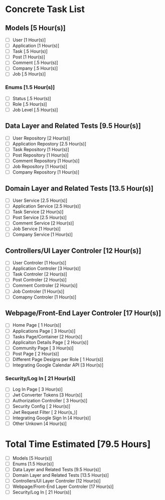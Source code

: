 # Concrete Task List

## Models [5 Hour(s)]

- [ ] User [1 Hour(s)]
- [ ] Application [1 Hour(s)]
- [ ] Task [.5 Hour(s)]
- [ ] Post [1 Hour(s)]
- [ ] Comment [.5 Hour(s)]
- [ ] Company [.5 Hour(s)]
- [ ] Job [.5 Hour(s)]

### Enums [1.5 Hour(s)]
- [ ] Status [.5 Hour(s)]
- [ ] Role [.5 Hour(s)]
- [ ] Job Level [.5 Hour(s)]

## Data Layer and Related Tests [9.5 Hour(s)]

- [ ] User Repository [2 Hour(s)]
- [ ] Application Repostory [2.5 Hour(s)]
- [ ] Task Repository [1 Hour(s)]
- [ ] Post Repository [1 Hour(s)]
- [ ] Comment Repository [1 Hour(s)]
- [ ] Job Repository [1 Hour(s)]
- [ ] Company Repository [1 Hour(s)]

## Domain Layer and Related Tests [13.5 Hour(s)]

- [ ] User Service [2.5 Hour(s)]
- [ ] Application Service [2.5 Hour(s)]
- [ ] Task Service [2 Hour(s)]
- [ ] Post Service [2.5 Hour(s)]
- [ ] Comment Service [2 Hour(s)]
- [ ] Job Service [1 Hour(s)]
- [ ] Company Service [1 Hour(s)]

## Controllers/UI Layer Controler [12 Hour(s)]

- [ ] User Controler [1 Hour(s)]
- [ ] Application Controler [3 Hour(s)]
- [ ] Task Controler [2 Hour(s)]
- [ ] Post Controler [2 Hour(s)]
- [ ] Comment Controler [2 Hour(s)]
- [ ] Job Controler [1 Hour(s)]
- [ ] Comapny Controler [1 Hour(s)]

## Webpage/Front-End Layer Controler [17 Hour(s)]

- [ ] Home Page [ 1 Hour(s)]
- [ ] Applications Page [ 3 Hour(s)]
- [ ] Tasks Page/Container [2 Hour(s)]
- [ ] Applicaiton Details Page [ 2 Hour(s)]
- [ ] Community Page [ 3 Hour(s)]
- [ ] Post Page [ 2 Hour(s)]
- [ ] Different Page Designs per Role [ 1 Hour(s)]
- [ ] Integrating Google Calendar API [3 Hour(s)]

### Security/Log In [ 21 Hour(s)]

- [ ] Log In Page [ 3 Hour(s)]
- [ ] Jwt Converter Tokens [3 Hour(s)]
- [ ] Authorization Controller [ 3 Hour(s)]
- [ ] Security Config [ 2 Hour(s)]
- [ ] Jwt Request Filter [ 2 Hour(s_)]
- [ ] Integrating Google Sign In [4 Hour(s)]
- [ ] Other Unkown [4 Hour(s)]

# Total Time Estimated [79.5 Hours]

- [ ] Models [5 Hour(s)]
- [ ] Enums [1.5 Hour(s)]
- [ ] Data Layer and Related Tests [9.5 Hour(s)]
- [ ] Domain Layer and Related Tests [13.5 Hour(s)]
- [ ] Controllers/UI Layer Controler [12 Hour(s)]
- [ ] Webpage/Front-End Layer Controler [17 Hour(s)]
- [ ] Security/Log In [ 21 Hour(s)]